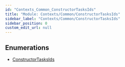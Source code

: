 ```yaml
---
id: "Contexts_Common_ConstructorTasksIds"
title: "Module: Contexts/Common/ConstructorTasksIds"
sidebar_label: "Contexts/Common/ConstructorTasksIds"
sidebar_position: 0
custom_edit_url: null
---
```


## Enumerations

- [ConstructorTasksIds](../enums/Contexts_Common_ConstructorTasksIds.ConstructorTasksIds.md)
